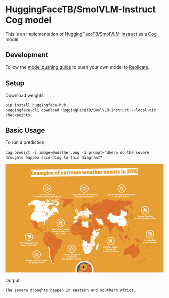 # HuggingFaceTB/SmolVLM-Instruct Cog model

This is an implementation of [HuggingFaceTB/SmolVLM-Instruct](https://huggingface.co/HuggingFaceTB/SmolVLM-Instruct) as a [Cog](https://github.com/replicate/cog) model.

## Development

Follow the [model pushing guide](https://replicate.com/docs/guides/push-a-model) to push your own model to [Replicate](https://replicate.com).

## Setup

Download weights:

    pip install huggingface-hub
    huggingface-cli download HuggingFaceTB/SmolVLM-Instruct --local-dir checkpoints

## Basic Usage

To run a prediction:

    cog predict -i image=@weather.png -i prompt="Where do the severe droughts happen according to this diagram?"

![input](weather.png)

Output

    The severe droughts happen in eastern and southern Africa.